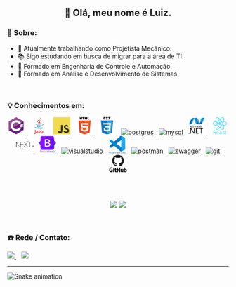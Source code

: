 <h2 align="center">👋 Olá, meu nome é Luiz.</h2>



<h3>📌 Sobre:</h3>

- 💼 Atualmente trabalhando como Projetista Mecânico.
- 📚 Sigo estudando em busca de migrar para a área de TI.
- 📜 Formado em Engenharia de Controle e Automação.
- 📜 Formado em Análise e Desenvolvimento de Sistemas.


<br>
<h3>💡 Conhecimentos em:</h3>

<p align="center">
	<a href="https://learn.microsoft.com/pt-br/dotnet/csharp/" target="_blank" rel="noreferrer">
		<img src="https://raw.githubusercontent.com/devicons/devicon/master/icons/csharp/csharp-original.svg" alt="csharp" width="40" height="40"/>
	</a> &nbsp;
	<a href="https://docs.oracle.com/en/java/" target="_blank" rel="noreferrer">
		<img src="https://raw.githubusercontent.com/devicons/devicon/master/icons/java/java-original-wordmark.svg" alt="java" width="40" height="40"/>
	</a> &nbsp;
	<a href="https://developer.mozilla.org/pt-BR/docs/Web/JavaScript" target="_blank" rel="noreferrer">
		<img src="https://raw.githubusercontent.com/devicons/devicon/master/icons/javascript/javascript-original.svg" alt="javascript" width="40" height="40"/>
	</a> &nbsp;
	<a href="https://developer.mozilla.org/pt-BR/docs/Web/HTML" target="_blank" rel="noreferrer">
		<img src="https://raw.githubusercontent.com/devicons/devicon/master/icons/html5/html5-original-wordmark.svg" alt="html5" width="40" height="40"/>
	</a> &nbsp;
	<a href="https://www.w3schools.com/css/" target="_blank" rel="noreferrer">
		<img src="https://raw.githubusercontent.com/devicons/devicon/master/icons/css3/css3-original-wordmark.svg" alt="css3" width="40" height="40"/>
	</a> &nbsp;
	<a href="https://www.postgresql.org/docs/" target="_blank" rel="noreferrer">
		<img src="https://cdn.jsdelivr.net/gh/devicons/devicon/icons/postgresql/postgresql-original.svg" alt="postgres" width="40" height="40"/>
	</a> &nbsp;
	<a href="https://dev.mysql.com/doc/" target="_blank" rel="noreferrer">
		<img src="https://cdn.jsdelivr.net/gh/devicons/devicon/icons/mysql/mysql-original.svg" alt="mysql" width="40" height="40"/>
	</a> &nbsp;
	<a href="https://learn.microsoft.com/pt-br/dotnet/" target="_blank" rel="noreferrer">
		<img src="https://raw.githubusercontent.com/devicons/devicon/master/icons/dot-net/dot-net-original-wordmark.svg" alt="dotnet" width="40" height="40"/>
	</a> &nbsp;
	<a href="https://pt-br.reactjs.org/docs/getting-started.html" target="_blank" rel="noreferrer">
		<img src="https://raw.githubusercontent.com/devicons/devicon/master/icons/react/react-original-wordmark.svg" alt="react" width="40" height="40"/>
	</a> &nbsp;	
	<a href="https://nextjs.org/docs/getting-started" target="_blank" rel="noreferrer">
		<img src="https://raw.githubusercontent.com/devicons/devicon/master/icons/nextjs/nextjs-original-wordmark.svg" alt="nextjs" width="40" height="40"/>
	</a> &nbsp;	
	<a href="https://getbootstrap.com/docs/5.0/getting-started/introduction/" target="_blank" rel="noreferrer">
		<img src="https://raw.githubusercontent.com/devicons/devicon/master/icons/bootstrap/bootstrap-original-wordmark.svg" alt="bootstrap" width="40" height="40"/>
	</a> &nbsp;
	<a href="https://learn.microsoft.com/pt-br/visualstudio" target="_blank" rel="noreferrer">
		<img src="https://deviconapi.vercel.app/visualstudio" alt="visualstudio" width="40" height="40"/>
	</a> &nbsp;
	<a href="https://code.visualstudio.com/docs" target="_blank" rel="noreferrer">
		<img src="https://raw.githubusercontent.com/devicons/devicon/master/icons/vscode/vscode-original-wordmark.svg" alt="vscode" width="40" height="40"/>
	</a> &nbsp;
	<a href="https://postman.com/" target="_blank" rel="noreferrer">
		<img src="https://www.vectorlogo.zone/logos/getpostman/getpostman-icon.svg" alt="postman" width="40" height="40"/>
	</a> &nbsp;
	<a href="https://swagger.io/docs/" target="_blank" rel="noreferrer">
		<img src="https://github.com/wappalyzer/wappalyzer/blob/master/src/drivers/webextension/images/icons/Swagger%20UI.svg" alt="swagger" width="40" height="40"/>
	</a> &nbsp;
	<a href="https://git-scm.com/docs/git/pt_BR/" target="_blank" rel="noreferrer">
		<img src="https://cdn.jsdelivr.net/gh/devicons/devicon/icons/git/git-original-wordmark.svg" alt="git" width="40" height="40"/>
	</a> &nbsp;
	<a href="https://docs.github.com/pt" target="_blank" rel="noreferrer">
		<img src="https://raw.githubusercontent.com/devicons/devicon/master/icons/github/github-original-wordmark.svg" alt="github" width="40" height="40"/>
	</a>
</p>



<br><br>

<p align="center">
  <img height="165em" src="https://github-readme-stats-sigma-five.vercel.app/api?username=LuizFAraujo&show_icons=true&theme=algolia&include_all_commits=true&count_private=true"/>
  <img height="165em" src="https://github-readme-stats-sigma-five.vercel.app/api/top-langs/?username=LuizFAraujo&layout=compact&langs_count=16&theme=algolia"/>
</p>



<br>
<h3>☎️ Rede / Contato:</h3>

<p align="left">
	<a href="https://github.com/LuizFAraujo/" alt="github" target="_blank">
		<img src="https://img.shields.io/badge/GitHub-000000?&style=flat-square&logo=GitHub&logoColor=white">
	</a> &nbsp;&nbsp;
	<a href="https://www.linkedin.com/in/luizfaraujo-eng/" alt="linkedin" target="_blank">
		<img src="https://img.shields.io/badge/LinkedIn-%230077B5.svg?&style=flat-square&logo=linkedin&logoColor=white">
	</a>
</p>

---
![Snake animation](https://github.com/LuizFAraujo/LuizFAraujo/blob/output/github-contribution-grid-snake.svg)
